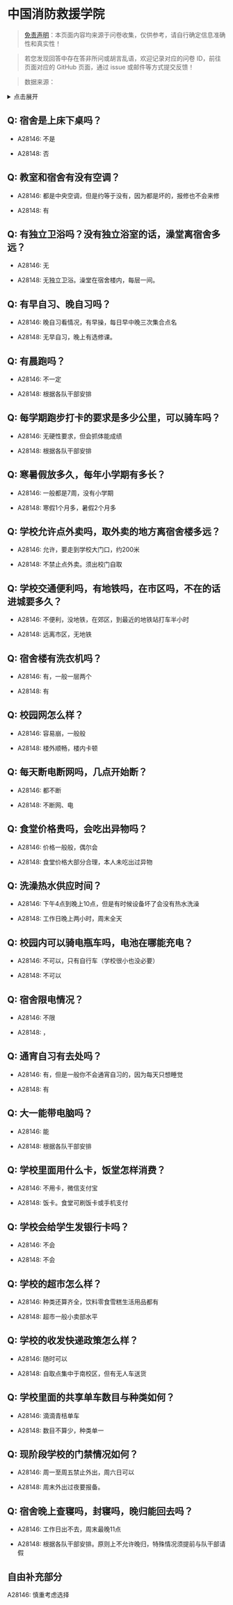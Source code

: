 # 中国消防救援学院

> [免责声明](https://colleges.chat/#_3)：本页面内容均来源于问卷收集，仅供参考，请自行确定信息准确性和真实性！

> 若您发现回答中存在答非所问或胡言乱语，欢迎记录对应的问卷 ID，前往页面对应的 GitHub 页面，通过 issue 或邮件等方式提交反馈！

> 数据来源：

<details><summary>点击展开</summary>
<ul>
<li>A28146: 匿名 (2025 年 05 月)</li>
<li>A28148: 匿名 (2025 年 05 月)</li>
</ul>
</details>

## Q: 宿舍是上床下桌吗？

- A28146: 不是

- A28148: 否

## Q: 教室和宿舍有没有空调？

- A28146: 都是中央空调，但是约等于没有，因为都是坏的，报修也不会来修

- A28148: 有

## Q: 有独立卫浴吗？没有独立浴室的话，澡堂离宿舍多远？

- A28146: 无

- A28148: 无独立卫浴。澡堂在宿舍楼内，每层一间。

## Q: 有早自习、晚自习吗？

- A28146: 晚自习看情况，有早操，每日早中晚三次集合点名

- A28148: 无早自习，晚上有选修课。

## Q: 有晨跑吗？

- A28146: 不一定

- A28148: 根据各队干部安排

## Q: 每学期跑步打卡的要求是多少公里，可以骑车吗？

- A28146: 无硬性要求，但会抓体能成绩

- A28148: 根据各队干部安排

## Q: 寒暑假放多久，每年小学期有多长？

- A28146: 一般都是7周，没有小学期

- A28148: 寒假1个月多，暑假2个月多

## Q: 学校允许点外卖吗，取外卖的地方离宿舍楼多远？

- A28146: 允许，要走到学校大门口，约200米

- A28148: 不禁止点外卖。须出校门自取

## Q: 学校交通便利吗，有地铁吗，在市区吗，不在的话进城要多久？

- A28146: 不便利，没地铁，在郊区，到最近的地铁站打车半小时

- A28148: 远离市区，无地铁

## Q: 宿舍楼有洗衣机吗？

- A28146: 有，一般一层两个

- A28148: 有

## Q: 校园网怎么样？

- A28146: 容易崩，一般般

- A28148: 楼外顺畅，楼内卡顿

## Q: 每天断电断网吗，几点开始断？

- A28146: 都不断

- A28148: 不断网、电

## Q: 食堂价格贵吗，会吃出异物吗？

- A28146: 价格一般般，偶尔会

- A28148: 食堂价格大部分合理，本人未吃出过异物

## Q: 洗澡热水供应时间？

- A28146: 下午4点到晚上10点，但是有时候设备坏了会没有热水洗澡

- A28148: 工作日晚上两小时，周末全天

## Q: 校园内可以骑电瓶车吗，电池在哪能充电？

- A28146: 不可以，只有自行车（学校很小也没必要）

- A28148: 不可以

## Q: 宿舍限电情况？

- A28146: 不限

- A28148: ，

## Q: 通宵自习有去处吗？

- A28146: 有，但是一般你不会通宵自习的，因为每天只想睡觉

- A28148: 有

## Q: 大一能带电脑吗？

- A28146: 能

- A28148: 根据各队干部安排

## Q: 学校里面用什么卡，饭堂怎样消费？

- A28146: 不用卡，微信支付宝

- A28148: 饭卡。食堂可刷饭卡或手机支付

## Q: 学校会给学生发银行卡吗？

- A28146: 不会

- A28148: 不会

## Q: 学校的超市怎么样？

- A28146: 种类还算齐全，饮料零食雪糕生活用品都有

- A28148: 超市一般小卖部水平

## Q: 学校的收发快递政策怎么样？

- A28146: 随时可以

- A28148: 自取点集中于南校区，但有无人车送货

## Q: 学校里面的共享单车数目与种类如何？

- A28146: 滴滴青桔单车

- A28148: 数目不算少，种类单一

## Q: 现阶段学校的门禁情况如何？

- A28146: 周一至周五禁止外出，周六日可以

- A28148: 周末外出过夜要报备。

## Q: 宿舍晚上查寝吗，封寝吗，晚归能回去吗？

- A28146: 工作日出不去，周末最晚11点

- A28148: 根据各队干部安排。原则上不允许晚归，特殊情况须提前与队干部请假

## 自由补充部分

A28146: 慎重考虑选择